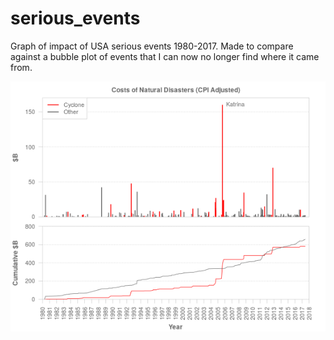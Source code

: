 # serious_events
Graph of impact of USA serious events 1980-2017.
Made to compare against a bubble plot of events that I can now no longer find where it came from.

<img src = "us_serious_events_1980-2017.png" width="580" />
